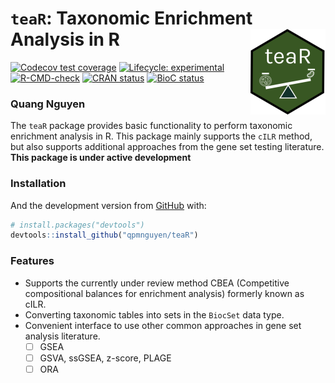 
<!-- README.md is generated from README.Rmd. Please edit that file -->

# `teaR`: Taxonomic Enrichment Analysis in R <img src='man/figures/logo.png' align="right" height="137" />

<!-- badges: start -->

[![Codecov test
coverage](https://codecov.io/gh/qpmnguyen/teaR/branch/master/graph/badge.svg)](https://codecov.io/gh/qpmnguyen/teaR?branch=master)
[![Lifecycle:
experimental](https://img.shields.io/badge/lifecycle-experimental-orange.svg)](https://www.tidyverse.org/lifecycle/#experimental)
[![R-CMD-check](https://github.com/qpmnguyen/teaR/workflows/R-CMD-check/badge.svg)](https://github.com/qpmnguyen/teaR/actions)
[![CRAN
status](https://www.r-pkg.org/badges/version/teaR)](https://CRAN.R-project.org/package=teaR)
[![BioC
status](http://www.bioconductor.org/shields/build/release/bioc/teaR.svg)](https://bioconductor.org/checkResults/release/bioc-LATEST/teaR)
<!-- badges: end -->

### Quang Nguyen

The `teaR` package provides basic functionality to perform taxonomic
enrichment analysis in R. This package mainly supports the `cILR`
method, but also supports additional approaches from the gene set
testing literature. **This package is under active development**

### Installation

And the development version from [GitHub](https://github.com/) with:

``` r
# install.packages("devtools")
devtools::install_github("qpmnguyen/teaR")
```

### Features

-   Supports the currently under review method CBEA (Competitive
    compositional balances for enrichment analysis) formerly known as
    cILR.  
-   Converting taxonomic tables into sets in the `BiocSet` data type.  
-   Convenient interface to use other common approaches in gene set
    analysis literature.
    -   [ ] GSEA  
    -   [ ] GSVA, ssGSEA, z-score, PLAGE  
    -   [ ] ORA
